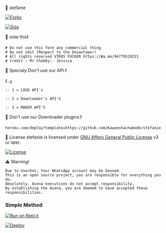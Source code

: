 🔴 stefanie 


[![Forks](https://img.shields.io/github/forks/Kaweeshachamodk/stefanie?style=flat-square&color=black)](https://github.com/Kaweeshachamodk/stefanie/fork)

[![Size](https://img.shields.io/github/repo-size/Kaweeshachamodk/stefanie?style=flat-square&color=black)](https://github.com/Kaweeshachamodk/stefanie/)   


🔴 note this❗

```Exclusively from VIRUS FUCKER Project 
# Do not use this fore any commercial thing
# Do not edit (Respect to the Devaoloper) 
# All rights reserved VIRUS FUCKER https://Wa.me/94779529221
# Credit : Mr Chabby:- Jessica
```
🔴 Specialy Don't use our API.❗

```E.g```

```:- 1 = LOGO API's```

```:- 2 = Downloader's API'S```

```:- 3 = MAKER API'S```

🔴 Don't use our Downloader plugins.❗


```heroku.com/deploy?template=https://github.com/Kaweeshachamodk/stefanie```


🔴 License
stefanie is licensed under [GNU Affero General Public License](https://www.gnu.org/licenses/agpl-3.0.en.html) v3 or later.

[![License](https://www.gnu.org/graphics/agplv3-155x51.png)](LICENSE)

 ⚠️ Warning! 
```
Due to Userbot; Your WhatsApp account may be banned.
This is an open source project, you are responsible for everything you do. 
Absolutely, Asena executives do not accept responsibility.
By establishing the Asena, you are deemed to have accepted these responsibilities.
```

### Simple Method
  
[![Run on Repl.it](https://repl.it/badge/github/quiec/stefanie)](https://replit.com/@Kaweeshachamodk/STEFANIE-BETA-NEW-6?v=1)

[![Deploy](https://www.herokucdn.com/deploy/button.svg)](https://heroku.com/deploy?template=https://github.com/Kaweeshachamodk/stefanie)
     </div>
